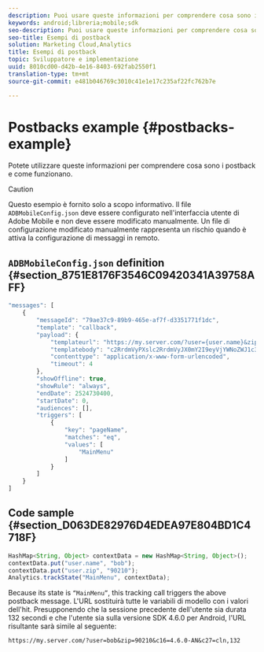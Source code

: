 ```yaml
---
description: Puoi usare queste informazioni per comprendere cosa sono i postback e come funzionano.
keywords: android;libreria;mobile;sdk
seo-description: Puoi usare queste informazioni per comprendere cosa sono i postback e come funzionano.
seo-title: Esempi di postback
solution: Marketing Cloud,Analytics
title: Esempi di postback
topic: Sviluppatore e implementazione
uuid: 8010cd00-d42b-4e16-8403-692fab2550f1
translation-type: tm+mt
source-git-commit: e481b046769c3010c41e1e17c235af22fc762b7e

---
```



# Postbacks example {#postbacks-example}

Potete utilizzare queste informazioni per comprendere cosa sono i postback e come funzionano.

>[!CAUTION]
>
>Questo esempio è fornito solo a scopo informativo. Il file `ADBMobileConfig.json` deve essere configurato nell'interfaccia utente di Adobe Mobile e non deve essere modificato manualmente. Un file di configurazione modificato manualmente rappresenta un rischio quando è attiva la configurazione di messaggi in remoto.

## `ADBMobileConfig.json` definition {#section_8751E8176F3546C09420341A39758AFF}

```js
"messages": [ 
    { 
        "messageId": "79ae37c9-89b9-465e-af7f-d3351771f1dc", 
        "template": "callback", 
        "payload": {  
            "templateurl": "https://my.server.com/?user={user.name}&zip={user.zip}&c16={%sdkver%}&c27=cln,{a.PrevSessionLength}", 
            "templatebody": "c2RrdmVyPXslc2RrdmVyJX0mY2I9eyVjYWNoZWJ1c3QlfSZjbGllbnRJZD17bi5jbGllbnQuaWR9JnRzPXsldGltZXN0YW1wVSV9JnRzej17JXRpbWVzdGFtcFolfQ==", 
            "contenttype": "application/x-www-form-urlencoded",  
            "timeout": 4 
        }, 
        "showOffline": true, 
        "showRule": "always", 
        "endDate": 2524730400, 
        "startDate": 0, 
        "audiences": [], 
        "triggers": [ 
            { 
                "key": "pageName", 
                "matches": "eq", 
                "values": [ 
                    "MainMenu" 
                ] 
            } 
        ] 
    } 
] 
```

## Code sample {#section_D063DE82976D4EDEA97E804BD1C4718F}

```js
HashMap<String, Object> contextData = new HashMap<String, Object>(); 
contextData.put("user.name", "bob"); 
contextData.put("user.zip", "90210"); 
Analytics.trackState("MainMenu", contextData);
```

Because its state is `“MainMenu”`, this tracking call triggers the above postback message. L'URL sostituirà tutte le variabili di modello con i valori dell'hit. Presupponendo che la sessione precedente dell'utente sia durata 132 secondi e che l'utente sia sulla versione SDK 4.6.0 per Android, l'URL risultante sarà simile al seguente:

`https://my.server.com/?user=bob&zip=90210&c16=4.6.0-AN&c27=cln,132`
